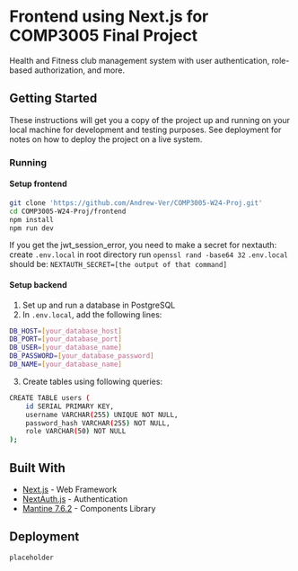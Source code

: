 # Frontend using Next.js for COMP3005 Final Project

Health and Fitness club management system with user authentication, role-based authorization, and more.

## Getting Started

These instructions will get you a copy of the project up and running on your local machine for development and testing purposes. See deployment for notes on how to deploy the project on a live system.


### Running


#### Setup frontend

```bash
git clone 'https://github.com/Andrew-Ver/COMP3005-W24-Proj.git'
cd COMP3005-W24-Proj/frontend
npm install
npm run dev
```

If you get the jwt_session_error, you need to make a secret for nextauth:
create `.env.local` in root directory 
run `openssl rand -base64 32`
`.env.local` should be: `NEXTAUTH_SECRET=[the output of that command]`

#### Setup backend
1. Set up and run a database in PostgreSQL
2. In `.env.local`, add the following lines:
```bash
DB_HOST=[your_database_host]
DB_PORT=[your_database_port]
DB_USER=[your_database_name]
DB_PASSWORD=[your_database_password]
DB_NAME=[your_database_name]
```
3. Create tables using following queries:
```bash
CREATE TABLE users (
    id SERIAL PRIMARY KEY,
    username VARCHAR(255) UNIQUE NOT NULL,
    password_hash VARCHAR(255) NOT NULL,
    role VARCHAR(50) NOT NULL
);
```



## Built With

* [Next.js](https://nextjs.org/) - Web Framework
* [NextAuth.js](https://next-auth.js.org/) - Authentication
* [Mantine 7.6.2](https://mantine.dev/) - Components Library

## Deployment

```
placeholder
```